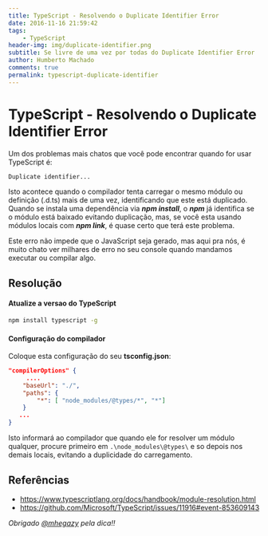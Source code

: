 ```yaml
---
title: TypeScript - Resolvendo o Duplicate Identifier Error
date: 2016-11-16 21:59:42
tags: 
    - TypeScript
header-img: img/duplicate-identifier.png
subtitle: Se livre de uma vez por todas do Duplicate Identifier Error
author: Humberto Machado
comments: true
permalink: typescript-duplicate-identifier
---
```


# TypeScript - Resolvendo o Duplicate Identifier Error

Um dos problemas mais chatos que você pode encontrar quando for usar TypeScript é:

```bash
Duplicate identifier...
```

Isto acontece quando o compilador tenta carregar o mesmo módulo ou definição (.d.ts) mais de uma vez, identificando que este está duplicado. Quando se instala uma dependência via ***npm install***, o ***npm*** já identifica se o módulo está baixado evitando duplicação, mas, se você esta usando módulos locais com ***npm link***, é quase certo que terá este problema.


Este erro não impede que o JavaScript seja gerado, mas aqui pra nós, é muito chato ver milhares de erro no seu console quando mandamos executar ou compilar algo.

## Resolução

#### Atualize a versao do TypeScript 
```bash
npm install typescript -g
```

#### Configuração do compilador
Coloque esta configuração do seu **tsconfig.json**:

```json
"compilerOptions" {
     ....
    "baseUrl": "./",
    "paths": {
        "*": [ "node_modules/@types/*", "*"]
    }
   ...
}
```

Isto informará ao compilador que quando ele for resolver um módulo qualquer, procure primeiro em  ```.\node_modules\@types\``` e so depois nos demais locais, evitando a duplicidade do carregamento.

## Referências
- https://www.typescriptlang.org/docs/handbook/module-resolution.html
- https://github.com/Microsoft/TypeScript/issues/11916#event-853609143   

*Obrigado [@mhegazy](https://github.com/mhegazy) pela dica!!*